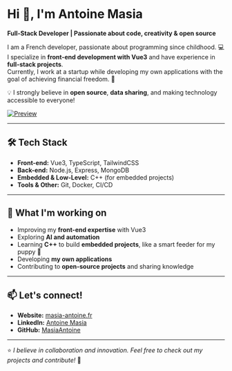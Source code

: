 # Hi 👋, I'm Antoine Masia

**Full-Stack Developer | Passionate about code, creativity & open source**  

I am a French developer, passionate about programming since childhood. 💻  
I specialize in **front-end development with Vue3** and have experience in **full-stack projects**.  
Currently, I work at a startup while developing my own applications with the goal of achieving financial freedom. 🚀  

💡 I strongly believe in **open source**, **data sharing**, and making technology accessible to everyone!  

[![Preview](https://media2.giphy.com/media/v1.Y2lkPTc5MGI3NjExYnJrd2ExdWRqN2UyZXJtdHhnamRkNG8xcWVmd3J6dGR3cTJzNG8ybSZlcD12MV9pbnRlcm5hbF9naWZfYnlfaWQmY3Q9Zw/GNBCVMv6XobnMUMYJG/giphy.gif)](https://buymeacoffee.com/thorkild)

---

## 🛠️ Tech Stack  
- **Front-end:** Vue3, TypeScript, TailwindCSS  
- **Back-end:** Node.js, Express, MongoDB  
- **Embedded & Low-Level:** C++ (for embedded projects)  
- **Tools & Other:** Git, Docker, CI/CD  

---

## 🌱 What I'm working on  
- Improving my **front-end expertise** with Vue3  
- Exploring **AI and automation**  
- Learning **C++** to build **embedded projects**, like a smart feeder for my puppy 🐶  
- Developing **my own applications**  
- Contributing to **open-source projects** and sharing knowledge  

---

## 📫 Let's connect!  
- **Website:** [masia-antoine.fr](https://masia-antoine.fr)  
- **LinkedIn:** [Antoine Masia](https://www.linkedin.com/in/antoine-masia)  
- **GitHub:** [MasiaAntoine](https://github.com/MasiaAntoine)  

---

⭐️ _I believe in collaboration and innovation. Feel free to check out my projects and contribute!_ 🚀
